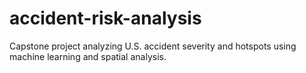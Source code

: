 # accident-risk-analysis
Capstone project analyzing U.S. accident severity and hotspots using machine learning and spatial analysis.
